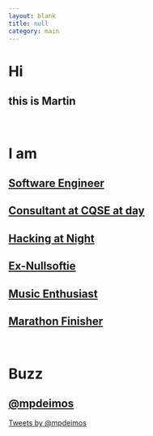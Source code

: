 ```yaml
--- 
layout: blank
title: null
category: main
---
```


<h1 class="clear span-3 first append-1">Hi</h1>
<article class="span-20 last">
	<h1>this is Martin</h1>
</article>

<div class="clear" style="margin-bottom: 1em;" >&nbsp;</div>

<h1 class="clear span-3 first append-1">I am</h1>
<article class="span-20 last">
	<h1><a href="https://www.linkedin.com/in/martinpoehlmann/" title="My LinkedIn Profile">Software Engineer</a></h1>
	<h1><a href="https://www.cqse.eu" title="work at CQSE">Consultant at CQSE at day</a></h1>
	<h1><a href="https://github.com/mpdeimos" title="My GitHub Profile">Hacking at Night</a></h1>
	<h1><a href="http://www.winamp.com" title="Get Winamp">Ex-Nullsoftie</a></h1>
	<h1><a href="https://www.last.fm/user/mpdeimos" title="My Last.FM Profile">Music Enthusiast</a></h1>
	<h1><a href="https://www.strava.com/athletes/181593" title="My Strava Profile">Marathon Finisher</a></h1>
</article>

<div class="clear" style="margin-bottom: 2em;" >&nbsp;</div>

<h1 class="clear span-3 first append-1">Buzz</h1>
<article class="span-20 last">
	<h1><a href="https://twitter.com/mpdeimos" title="follow me at twitter">@mpdeimos</a></h1>
	<a class="twitter-timeline" data-dnt="true" href="https://twitter.com/mpdeimos" data-widget-id="343095146436497411" data-chrome="noheader nofooter noborders transparent">Tweets by @mpdeimos</a>
	<script>!function(d,s,id){var js,fjs=d.getElementsByTagName(s)[0],p=/^http:/.test(d.location)?'http':'https';if(!d.getElementById(id)){js=d.createElement(s);js.id=id;js.src=p+"://platform.twitter.com/widgets.js";fjs.parentNode.insertBefore(js,fjs);}}(document,"script","twitter-wjs");</script>
</article>
